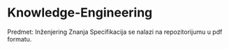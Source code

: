 # Knowledge-Engineering
Predmet: Inženjering Znanja
Specifikacija se nalazi na repozitorijumu u pdf formatu.

